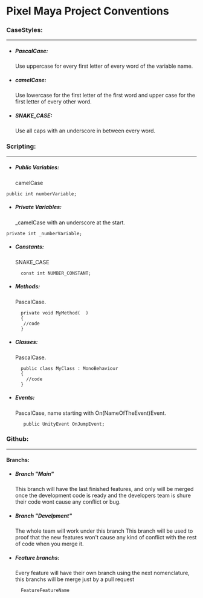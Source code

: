 # Pixel Maya Project Conventions

### CaseStyles:
-------------
- ##### PascalCase:
	Use uppercase for every first letter of every word of the variable name.

- ##### camelCase:
	Use lowercase for the first letter of the first word and upper case for the first letter of every other word.
- ##### SNAKE_CASE: 
	Use all caps with an underscore in between every word.

### Scripting:
-------------
   - ##### Public Variables:
     camelCase
	
   

	public int numberVariable;

   - ##### Private Variables: 
     _camelCase with an underscore at the start.
 

	private int _numberVariable;

- ##### Constants:
    SNAKE_CASE
   

		const int NUMBER_CONSTANT;

- ##### Methods:
    PascalCase.


	    private void MyMethod(  )
		{
		 //code
	    }

- ##### Classes:
    PascalCase.
    


	    public class MyClass : MonoBehaviour
		{
		  //code
	    }

- ##### Events:
    PascalCase, name starting with On(NameOfTheEvent)Event.
   

         public UnityEvent OnJumpEvent;

### Github:
-------------
#### Branchs:

- ##### Branch "Main"
	This branch will have the last finished features, and only will be merged once the development code is ready and the developers team is shure their code wont cause any 	conflict or bug.

- ##### Branch "Develpment"
	The whole team will work under this branch
	This branch will be used to proof that the new features won't cause any kind of conflict with the rest of code when you merge it.


- ##### Feature branchs:
	Every feature will have their own branch using the next nomenclature, this branchs will be merge just by a pull request
 

    	FeatureFeatureName